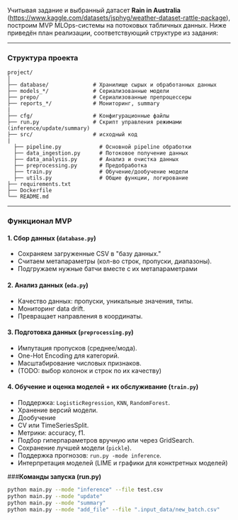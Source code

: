 Учитывая задание и выбранный датасет **Rain in Australia** (https://www.kaggle.com/datasets/jsphyg/weather-dataset-rattle-package), построим MVP MLOps-системы на потоковых табличных данных. Ниже приведён план реализации, соответствующий структуре из задания:

---

### **Структура проекта**
```
project/
│
├── database/              # Хранилище сырых и обработанных данных
├── models_*/              # Сериализованные модели
├── prepo/                 # Сериализованные препроцессеры
├── reports_*/             # Мониторинг, summary
|
├── cfg/                   # Конфигурационные файлы
├── run.py                 # Скрипт управления режимами (inference/update/summary)
├── src/                   # исходный код
|
  ├── pipeline.py            # Основной pipeline обработки
  ├── data_ingestion.py      # Потоковое получение данных
  ├── data_analysis.py       # Анализ и очистка данных
  ├── preprocessing.py       # Предобработка
  ├── train.py               # Обучение/дообучение модели
  ├── utils.py               # Общие функции, логирование
├── requirements.txt
├── Dockerfile
└── README.md
```

---

### **Функционал MVP**

#### 1. **Сбор данных** (`database.py`)
- Сохраняем загруженные CSV в "базу данных."
- Считаем метапараметры (кол-во строк, пропуски, диапазоны).
- Подгружаем нужные батчи вместе с их метапараметрами

#### 2. **Анализ данных** (`eda.py`)
- Качество данных: пропуски, уникальные значения, типы.
- Мониторинг data drift.
- Превращает направления в координаты.

#### 3. **Подготовка данных** (`preprocessing.py`)
- Импутация пропусков (среднее/мода).
- One-Hot Encoding для категорий.
- Масштабирование числовых признаков.
- (TODO: выбор колонок и строк по их качеству)

#### 4. **Обучение и оценка моделей + их обслуживание** (`train.py`)
- Поддержка: `LogisticRegression`, `KNN`, `RandomForest`.
- Хранение версий модели.
- Дообучение
- CV или TimeSeriesSplit.
- Метрики: accuracy, f1.
- Подбор гиперпараметров вручную или через GridSearch.
- Сохранение лучшей модели (`pickle`).
- Поддержка прогнозов: `run.py -mode inference`.
- Интерпретация моделей (LIME и графики для конктретных моделей)

###**Команды запуска (run.py)**

```bash
python main.py --mode "inference" --file test.csv
python main.py --mode "update"
python main.py --mode "summary"
python main.py --mode "add_file" --file ".input_data/new_batch.csv"
```
